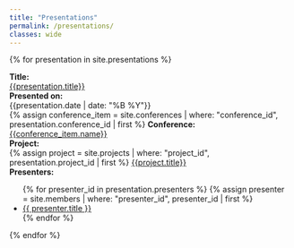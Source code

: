 ```yaml
---
title: "Presentations"
permalink: /presentations/
classes: wide
---
```


<link rel="stylesheet" href="{{ '/assets/css/custom.css' | relative_url }}">

{% for presentation in site.presentations %}
<div class="content-list">
    <div class="presentation-item">
        <b>Title: </b><br><a href="{{presentation.url}}">{{presentation.title}}</a><br>
    </div>
    <div class="presentation-item">
        <b>Presented on: </b><br>{{presentation.date | date: "%B %Y"}} <br>
    </div>
    <div class="presentation-item">
        {% assign conference_item = site.conferences | where: "conference_id", presentation.conference_id | first %}
        <b>Conference: </b><br><a href="{{conference_item.url}}">{{conference_item.name}}</a> <br>
    </div>
    <div class="presentation-item">
        <b>Project: </b><br>
        {% assign project = site.projects | where: "project_id", presentation.project_id | first %}
        <a href="{{project.url}}">{{project.title}}</a><br>
    </div>
    <div class="presentation-item">
        <b>Presenters: </b><br>
            <ul>
            {% for presenter_id in presentation.presenters %}
                {% assign presenter = site.members | where: "presenter_id", presenter_id | first %}
                <li>
                    <a href="{{presenter.url}}">{{ presenter.title }}</a>
                </li>
            {% endfor %}
            </ul>
    </div>
</div>
{% endfor %}
